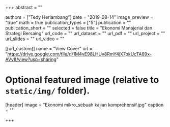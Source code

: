 +++
abstract = ""

authors = ["Tedy Herlambang"]
date = "2019-08-14"
image_preview = "true"
math = true
publication_types = ["5"]
publication = ""
publication_short = ""
selected = false
title = "Ekonomi Manajerial dan Strategi Bersaing"
url_code = ""
url_dataset = ""
url_pdf = ""
url_project = ""
url_slides = ""
url_video = ""


[[url_custom]]
name = "View Cover"
url = "https://drive.google.com/file/d/1M4vE98LHUv8RmY4jX7pkUcTA89x-AVv8/view?usp=sharing"

# Optional featured image (relative to `static/img/` folder).
[header]
image = "Ekonomi mikro_sebuah kajian komprehensif.jpg"
caption = ""

+++
